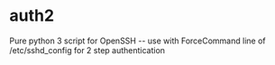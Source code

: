 auth2
=====

Pure python 3 script for OpenSSH -- use with ForceCommand line of /etc/sshd_config for 2 step authentication
